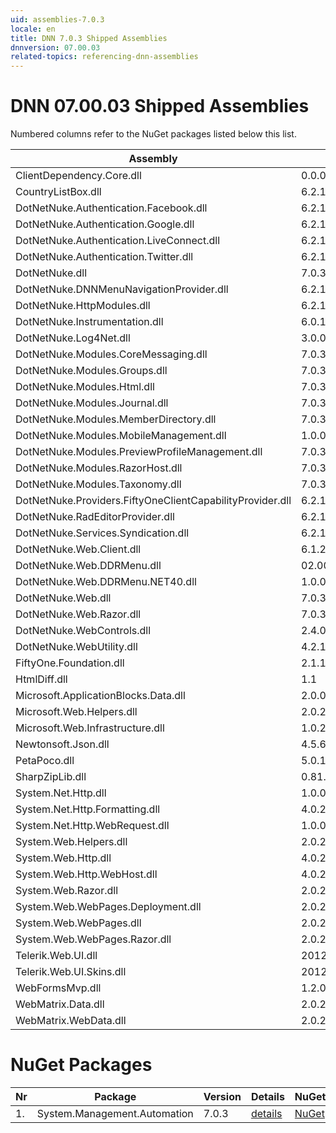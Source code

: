 ```yaml
---
uid: assemblies-7.0.3
locale: en
title: DNN 7.0.3 Shipped Assemblies
dnnversion: 07.00.03
related-topics: referencing-dnn-assemblies
---
```


# DNN 07.00.03 Shipped Assemblies

Numbered columns refer to the NuGet packages listed below this list.

|**Assembly**|**Version**|#1|
|---|---|---|
|ClientDependency.Core.dll|0.0.0.0| |
|CountryListBox.dll|6.2.1.11| |
|DotNetNuke.Authentication.Facebook.dll|6.2.1.11| |
|DotNetNuke.Authentication.Google.dll|6.2.1.11| |
|DotNetNuke.Authentication.LiveConnect.dll|6.2.1.11| |
|DotNetNuke.Authentication.Twitter.dll|6.2.1.11| |
|DotNetNuke.dll|7.0.3.64| |
|DotNetNuke.DNNMenuNavigationProvider.dll|6.2.1.11| |
|DotNetNuke.HttpModules.dll|6.2.1.11| |
|DotNetNuke.Instrumentation.dll|6.0.1.0| |
|DotNetNuke.Log4Net.dll|3.0.0.0| |
|DotNetNuke.Modules.CoreMessaging.dll|7.0.3.64| |
|DotNetNuke.Modules.Groups.dll|7.0.3.64| |
|DotNetNuke.Modules.Html.dll|7.0.3.64| |
|DotNetNuke.Modules.Journal.dll|7.0.3.64| |
|DotNetNuke.Modules.MemberDirectory.dll|7.0.3.64| |
|DotNetNuke.Modules.MobileManagement.dll|1.0.0.0| |
|DotNetNuke.Modules.PreviewProfileManagement.dll|7.0.3.64| |
|DotNetNuke.Modules.RazorHost.dll|7.0.3.64| |
|DotNetNuke.Modules.Taxonomy.dll|7.0.3.64| |
|DotNetNuke.Providers.FiftyOneClientCapabilityProvider.dll|6.2.1.11| |
|DotNetNuke.RadEditorProvider.dll|6.2.1.11| |
|DotNetNuke.Services.Syndication.dll|6.2.1.11| |
|DotNetNuke.Web.Client.dll|6.1.2.0| |
|DotNetNuke.Web.DDRMenu.dll|02.00.00.01| |
|DotNetNuke.Web.DDRMenu.NET40.dll|1.0.0.0| |
|DotNetNuke.Web.dll|7.0.3.64| |
|DotNetNuke.Web.Razor.dll|7.0.3.64| |
|DotNetNuke.WebControls.dll|2.4.0.598| |
|DotNetNuke.WebUtility.dll|4.2.1.783| |
|FiftyOne.Foundation.dll|2.1.12.2| |
|HtmlDiff.dll|1.1| |
|Microsoft.ApplicationBlocks.Data.dll|2.0.0.0| |
|Microsoft.Web.Helpers.dll|2.0.20710.0| |
|Microsoft.Web.Infrastructure.dll|1.0.20105.407| |
|Newtonsoft.Json.dll|4.5.6.14930| |
|PetaPoco.dll|5.0.1.17400| |
|SharpZipLib.dll|0.81.0.1407| |
|System.Net.Http.dll|1.0.0.0| |
|System.Net.Http.Formatting.dll|4.0.20710.0| |
|System.Net.Http.WebRequest.dll|1.0.0.0| |
|System.Web.Helpers.dll|2.0.20126.16343| |
|System.Web.Http.dll|4.0.20710.0| |
|System.Web.Http.WebHost.dll|4.0.20710.0| |
|System.Web.Razor.dll|2.0.20126.16343| |
|System.Web.WebPages.Deployment.dll|2.0.20710.0| |
|System.Web.WebPages.dll|2.0.20710.0| |
|System.Web.WebPages.Razor.dll|2.0.20126.16343| |
|Telerik.Web.UI.dll|2012.3.1205.40| |
|Telerik.Web.UI.Skins.dll|2012.3.1205.40| |
|WebFormsMvp.dll|1.2.0.0| |
|WebMatrix.Data.dll|2.0.20126.16343| |
|WebMatrix.WebData.dll|2.0.20126.16343| |

# NuGet Packages

|**Nr**|**Package**|**Version**|Details|NuGet|
|---|---|---|---|---|
|1.|System.Management.Automation|7.0.3|[details](xref:nuget-System.Management.Automation-7.0.3)|[NuGet](https://www.nuget.org/packages/System.Management.Automation/7.0.3)|



